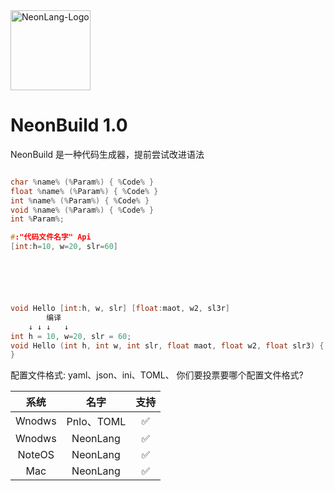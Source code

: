 <picture>
  <source media="(prefers-color-scheme: dark)" srcset="NeonLang-logo.svg">
  <img src="NeonLang-logo.svg" alt="NeonLang-Logo" height="128">
</picture>

# NeonBuild 1.0

NeonBuild 是一种代码生成器，提前尝试改进语法


```cpp

char %name% (%Param%) { %Code% }
float %name% (%Param%) { %Code% }
int %name% (%Param%) { %Code% }
void %name% (%Param%) { %Code% }
int %Param%;

#:"代码文件名字" Api
[int:h=10, w=20, slr=60]






void Hello [int:h, w, slr] [float:maot, w2, sl3r]
		编译
	↓ ↓	↓	↓
int h = 10, w=20, slr = 60;
void Hello (int h, int w, int slr, float maot, float w2, float slr3) {
}
```

配置文件格式: yaml、json、ini、TOML、
你们要投票要哪个配置文件格式?


| 系统 | 名字 | 支持 | 
|:--:|:--:|:--:|
| Wnodws | Pnlo、TOML  | ✅ |
| Wnodws | NeonLang | ✅ |
| NoteOS | NeonLang | ✅ |
| Mac | NeonLang | ✅ |

